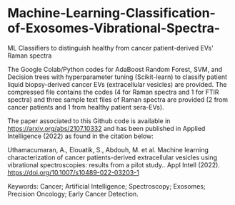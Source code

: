 # Machine-Learning-Classification-of-Exosomes-Vibrational-Spectra-
ML Classifiers to distinguish healthy from cancer patient-derived EVs' Raman spectra

The Google Colab/Python codes for AdaBoost Random Forest, SVM, and Decision trees with hyperparameter tuning (Scikit-learn) to classify
patient liquid biopsy-derived cancer EVs (extracellular vesicles) are provided. The compressed file contains the codes (4 for Raman spectra and 1 for FTIR spectra)
and three sample text files of Raman spectra are provided (2 from cancer patients and 1 from healthy patient sera-EVs).

The paper associated to this Github code is available in https://arxiv.org/abs/2107.10332 and has been published in Applied Intelligence (2022) as found
in the citation below:

Uthamacumaran, A., Elouatik, S., Abdouh, M. et al. Machine learning characterization of cancer patients-derived extracellular vesicles using vibrational spectroscopies: results from a pilot study.. Appl Intell (2022). https://doi.org/10.1007/s10489-022-03203-1

Keywords: Cancer; Artificial Intelligence; Spectroscopy; Exosomes; Precision Oncology; Early Cancer Detection.
